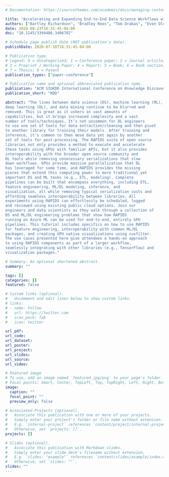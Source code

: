 ```yaml
---
# Documentation: https://sourcethemes.com/academic/docs/managing-content/

title: "Accelerating and Expanding End-to-End Data Science Workflows with DL/ML Interoperability Using RAPIDS"
authors: ["Bartley Richardson", "Bradley Rees", "Tom Drabas", "Even Oldridge", admin, "Rachel Allen"]
date: 2020-08-23T16:31:45-04:00
doi: "10.1145/3394486.3406702"

# Schedule page publish date (NOT publication's date).
publishDate: 2020-07-18T16:31:45-04:00

# Publication type.
# Legend: 0 = Uncategorized; 1 = Conference paper; 2 = Journal article;
# 3 = Preprint / Working Paper; 4 = Report; 5 = Book; 6 = Book section;
# 7 = Thesis; 8 = Patent
publication_types: ["paper-conference"]

# Publication name and optional abbreviated publication name.
publication: "ACM SIGKDD International Conference on Knowledge Discovery and Data Mining"
publication_short: "KDD"

abstract: "The lines between data science (DS), machine learning (ML),
deep learning (DL), and data mining continue to be blurred and
removed. This is great as it ushers in vast amounts of
capabilities, but it brings increased complexity and a vast
number of tools/techniques. It’s not uncommon for DL engineers
to use one set of tools for data extraction/cleaning and then pivot
to another library for training their models. After training and
inference, it’s common to then move data yet again by another
set of tools for post-processing. The RAPIDS suite of open source
libraries not only provides a method to execute and accelerate
these tasks using GPUs with familiar APIs, but it also provides
interoperability with the broader open source community and
DL tools while removing unnecessary serializations that slow
down workflows. GPUs provide massive parallelization that DL
has leveraged for some time, and RAPIDS provides the missing
pieces that extend this computing power to more traditional yet
important DS and ML tasks (e.g., ETL, modeling). Complete
pipelines can be built that encompass everything, including ETL,
feature engineering, ML/DL modeling, inference, and
visualization, all while removing typical serialization costs and
affording seamless interoperability between libraries. All
experiments using RAPIDS can effortlessly be scheduled, logged
and reviewed using existing public cloud options. Join our
engineers and data scientists as they walk through a collection of
DS and ML/DL engineering problems that show how RAPIDS
running on Azure ML can be used for end-to-end, entirely GPU
pipelines. This tutorial includes specifics on how to use RAPIDS
for feature engineering, interoperability with common ML/DL
packages, and creating GPU native visualizations using cuxfilter.
The use cases presented here give attendees a hands-on approach
to using RAPIDS components as part of a larger workflow,
seamlessly integrating with other libraries (e.g., TensorFlow) and
visualization packages."

# Summary. An optional shortened abstract.
summary: ""

tags: []
categories: []
featured: false

# Custom links (optional).
#   Uncomment and edit lines below to show custom links.
# links:
# - name: Follow
#   url: https://twitter.com
#   icon_pack: fab
#   icon: twitter

url_pdf:
url_code:
url_dataset:
url_poster:
url_project:
url_slides:
url_source:
url_video:

# Featured image
# To use, add an image named `featured.jpg/png` to your page's folder. 
# Focal points: Smart, Center, TopLeft, Top, TopRight, Left, Right, BottomLeft, Bottom, BottomRight.
image:
  caption: ""
  focal_point: ""
  preview_only: false

# Associated Projects (optional).
#   Associate this publication with one or more of your projects.
#   Simply enter your project's folder or file name without extension.
#   E.g. `internal-project` references `content/project/internal-project/index.md`.
#   Otherwise, set `projects: []`.
projects: []

# Slides (optional).
#   Associate this publication with Markdown slides.
#   Simply enter your slide deck's filename without extension.
#   E.g. `slides: "example"` references `content/slides/example/index.md`.
#   Otherwise, set `slides: ""`.
slides: ""
---
```

